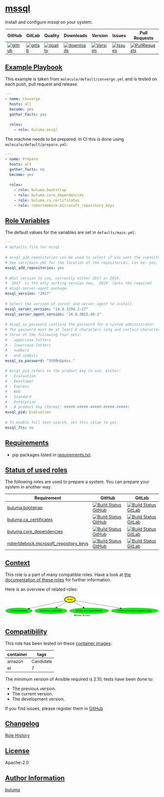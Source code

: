 # [mssql](#mssql)

Install and configure mssql on your system.

|GitHub|GitLab|Quality|Downloads|Version|Issues|Pull Requests|
|------|------|-------|---------|-------|------|-------------|
|[![github](https://github.com/buluma/ansible-role-mssql/workflows/Ansible%20Molecule/badge.svg)](https://github.com/buluma/ansible-role-mssql/actions)|[![gitlab](https://gitlab.com/buluma/ansible-role-mssql/badges/master/pipeline.svg)](https://gitlab.com/buluma/ansible-role-mssql)|[![quality](https://img.shields.io/ansible/quality/59154)](https://galaxy.ansible.com/buluma/mssql)|[![downloads](https://img.shields.io/ansible/role/d/59154)](https://galaxy.ansible.com/buluma/mssql)|[![Version](https://img.shields.io/github/release/buluma/ansible-role-mssql.svg)](https://github.com/buluma/ansible-role-mssql/releases/)|[![Issues](https://img.shields.io/github/issues/buluma/ansible-role-mssql.svg)](https://github.com/buluma/ansible-role-mssql/issues/)|[![PullRequests](https://img.shields.io/github/issues-pr-closed-raw/buluma/ansible-role-mssql.svg)](https://github.com/buluma/ansible-role-mssql/pulls/)|

## [Example Playbook](#example-playbook)

This example is taken from `molecule/default/converge.yml` and is tested on each push, pull request and release.
```yaml
---
- name: Converge
  hosts: all
  become: yes
  gather_facts: yes

  roles:
    - role: buluma.mssql
```

The machine needs to be prepared. In CI this is done using `molecule/default/prepare.yml`:
```yaml
---
- name: Prepare
  hosts: all
  gather_facts: no
  become: yes

  roles:
    - role: buluma.bootstrap
    - role: buluma.core_dependencies
    - role: buluma.ca_certificates
    - role: robertdebock.microsoft_repository_keys
```


## [Role Variables](#role-variables)

The default values for the variables are set in `defaults/main.yml`:
```yaml
---
# defaults file for mssql

# mssql_add_repositories can be used to select if you want the repositories installed by this role.
# See vars/main.yml for the location of the repositories. Can be: yes, true or 1.
mssql_add_repositories: yes

# What version to use, currently either 2017 or 2019.
# `2017` is the only working version now, `2019` lacks the required
# mssql-server-agent package.
mssql_version: "2017"

# Select the version of server and server_agent to install.
mssql_server_version: "14.0.3294.2-27"
mssql_server_agent_version: "14.0.3015.40-1"

# mssql_sa_password contains the password for a system administrator.
# The password must be at least 8 characters long and contain characters from
# three of the following four sets:
# - uppercase letters
# - lowercase letters
# - numbers
# - and symbols
mssql_sa_password: "StR0nGp4ss."

# mssql_pid refers to the product key to use. Either:
# - Evaluation
# - Developer
# - Express
# - Web
# - Standard
# - Enterprise
# - A product key (Format: #####-#####-#####-#####-#####)
mssql_pid: Evaluation

# To enable full text search, set this value to yes.
mssql_fts: no
```

## [Requirements](#requirements)

- pip packages listed in [requirements.txt](https://github.com/buluma/ansible-role-mssql/blob/main/requirements.txt).

## [Status of used roles](#status-of-requirements)

The following roles are used to prepare a system. You can prepare your system in another way.

| Requirement | GitHub | GitLab |
|-------------|--------|--------|
|[buluma.bootstrap](https://galaxy.ansible.com/buluma/bootstrap)|[![Build Status GitHub](https://github.com/buluma/ansible-role-bootstrap/workflows/Ansible%20Molecule/badge.svg)](https://github.com/buluma/ansible-role-bootstrap/actions)|[![Build Status GitLab ](https://gitlab.com/buluma/ansible-role-bootstrap/badges/master/pipeline.svg)](https://gitlab.com/buluma/ansible-role-bootstrap)|
|[buluma.ca_certificates](https://galaxy.ansible.com/buluma/ca_certificates)|[![Build Status GitHub](https://github.com/buluma/ansible-role-ca_certificates/workflows/Ansible%20Molecule/badge.svg)](https://github.com/buluma/ansible-role-ca_certificates/actions)|[![Build Status GitLab ](https://gitlab.com/buluma/ansible-role-ca_certificates/badges/master/pipeline.svg)](https://gitlab.com/buluma/ansible-role-ca_certificates)|
|[buluma.core_dependencies](https://galaxy.ansible.com/buluma/core_dependencies)|[![Build Status GitHub](https://github.com/buluma/ansible-role-core_dependencies/workflows/Ansible%20Molecule/badge.svg)](https://github.com/buluma/ansible-role-core_dependencies/actions)|[![Build Status GitLab ](https://gitlab.com/buluma/ansible-role-core_dependencies/badges/master/pipeline.svg)](https://gitlab.com/buluma/ansible-role-core_dependencies)|
|[robertdebock.microsoft_repository_keys](https://galaxy.ansible.com/buluma/robertdebock.microsoft_repository_keys)|[![Build Status GitHub](https://github.com/buluma/robertdebock.microsoft_repository_keys/workflows/Ansible%20Molecule/badge.svg)](https://github.com/buluma/robertdebock.microsoft_repository_keys/actions)|[![Build Status GitLab ](https://gitlab.com/buluma/robertdebock.microsoft_repository_keys/badges/master/pipeline.svg)](https://gitlab.com/buluma/robertdebock.microsoft_repository_keys)|

## [Context](#context)

This role is a part of many compatible roles. Have a look at [the documentation of these roles](https://buluma.github.io/) for further information.

Here is an overview of related roles:

![dependencies](https://raw.githubusercontent.com/buluma/ansible-role-mssql/png/requirements.png "Dependencies")

## [Compatibility](#compatibility)

This role has been tested on these [container images](https://hub.docker.com/u/buluma):

|container|tags|
|---------|----|
|amazon|Candidate|
|el|7|

The minimum version of Ansible required is 2.10, tests have been done to:

- The previous version.
- The current version.
- The development version.



If you find issues, please register them in [GitHub](https://github.com/buluma/ansible-role-mssql/issues)

## [Changelog](#changelog)

[Role History](https://github.com/buluma/ansible-role-mssql/blob/master/CHANGELOG.md)

## [License](#license)

Apache-2.0

## [Author Information](#author-information)

[buluma](https://buluma.github.io/)
